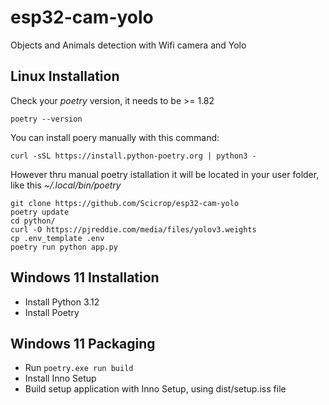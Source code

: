 # esp32-cam-yolo
Objects and Animals detection with Wifi camera and Yolo

## Linux Installation

Check your *poetry* version, it needs to be >= 1.82

`poetry --version`

You can install poery manually with this command:

```
curl -sSL https://install.python-poetry.org | python3 -
```
However thru manual poetry istallation it will be located in your user folder, like this *~/.local/bin/poetry*

```
git clone https://github.com/Scicrop/esp32-cam-yolo
poetry update
cd python/
curl -O https://pjreddie.com/media/files/yolov3.weights
cp .env_template .env
poetry run python app.py

```
## Windows 11 Installation
- Install Python 3.12
- Install Poetry

## Windows 11 Packaging
- Run `poetry.exe run build`
- Install Inno Setup
- Build setup application with Inno Setup, using dist/setup.iss file